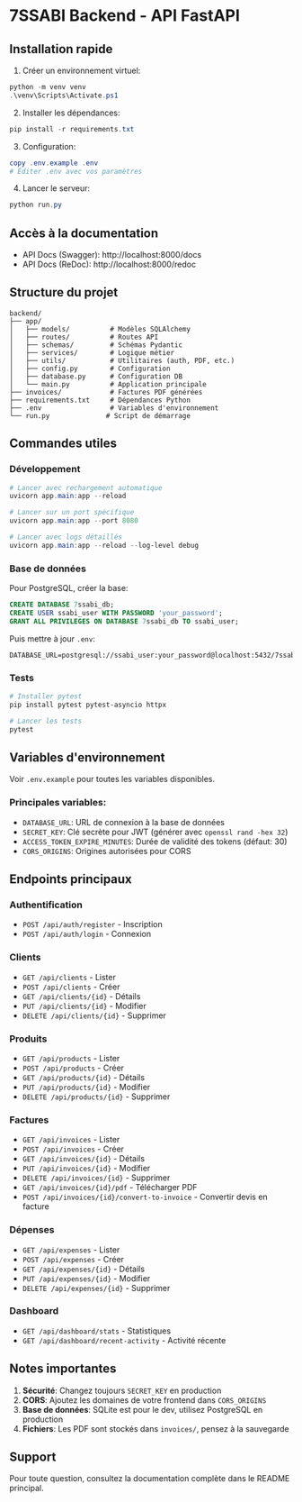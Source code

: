 # 7SSABI Backend - API FastAPI

## Installation rapide

1. Créer un environnement virtuel:
```powershell
python -m venv venv
.\venv\Scripts\Activate.ps1
```

2. Installer les dépendances:
```powershell
pip install -r requirements.txt
```

3. Configuration:
```powershell
copy .env.example .env
# Éditer .env avec vos paramètres
```

4. Lancer le serveur:
```powershell
python run.py
```

## Accès à la documentation

- API Docs (Swagger): http://localhost:8000/docs
- API Docs (ReDoc): http://localhost:8000/redoc

## Structure du projet

```
backend/
├── app/
│   ├── models/          # Modèles SQLAlchemy
│   ├── routes/          # Routes API
│   ├── schemas/         # Schémas Pydantic
│   ├── services/        # Logique métier
│   ├── utils/           # Utilitaires (auth, PDF, etc.)
│   ├── config.py        # Configuration
│   ├── database.py      # Configuration DB
│   └── main.py          # Application principale
├── invoices/            # Factures PDF générées
├── requirements.txt     # Dépendances Python
├── .env                 # Variables d'environnement
└── run.py              # Script de démarrage
```

## Commandes utiles

### Développement
```powershell
# Lancer avec rechargement automatique
uvicorn app.main:app --reload

# Lancer sur un port spécifique
uvicorn app.main:app --port 8080

# Lancer avec logs détaillés
uvicorn app.main:app --reload --log-level debug
```

### Base de données

Pour PostgreSQL, créer la base:
```sql
CREATE DATABASE 7ssabi_db;
CREATE USER ssabi_user WITH PASSWORD 'your_password';
GRANT ALL PRIVILEGES ON DATABASE 7ssabi_db TO ssabi_user;
```

Puis mettre à jour `.env`:
```
DATABASE_URL=postgresql://ssabi_user:your_password@localhost:5432/7ssabi_db
```

### Tests

```powershell
# Installer pytest
pip install pytest pytest-asyncio httpx

# Lancer les tests
pytest
```

## Variables d'environnement

Voir `.env.example` pour toutes les variables disponibles.

### Principales variables:

- `DATABASE_URL`: URL de connexion à la base de données
- `SECRET_KEY`: Clé secrète pour JWT (générer avec `openssl rand -hex 32`)
- `ACCESS_TOKEN_EXPIRE_MINUTES`: Durée de validité des tokens (défaut: 30)
- `CORS_ORIGINS`: Origines autorisées pour CORS

## Endpoints principaux

### Authentification
- `POST /api/auth/register` - Inscription
- `POST /api/auth/login` - Connexion

### Clients
- `GET /api/clients` - Lister
- `POST /api/clients` - Créer
- `GET /api/clients/{id}` - Détails
- `PUT /api/clients/{id}` - Modifier
- `DELETE /api/clients/{id}` - Supprimer

### Produits
- `GET /api/products` - Lister
- `POST /api/products` - Créer
- `GET /api/products/{id}` - Détails
- `PUT /api/products/{id}` - Modifier
- `DELETE /api/products/{id}` - Supprimer

### Factures
- `GET /api/invoices` - Lister
- `POST /api/invoices` - Créer
- `GET /api/invoices/{id}` - Détails
- `PUT /api/invoices/{id}` - Modifier
- `DELETE /api/invoices/{id}` - Supprimer
- `GET /api/invoices/{id}/pdf` - Télécharger PDF
- `POST /api/invoices/{id}/convert-to-invoice` - Convertir devis en facture

### Dépenses
- `GET /api/expenses` - Lister
- `POST /api/expenses` - Créer
- `GET /api/expenses/{id}` - Détails
- `PUT /api/expenses/{id}` - Modifier
- `DELETE /api/expenses/{id}` - Supprimer

### Dashboard
- `GET /api/dashboard/stats` - Statistiques
- `GET /api/dashboard/recent-activity` - Activité récente

## Notes importantes

1. **Sécurité**: Changez toujours `SECRET_KEY` en production
2. **CORS**: Ajoutez les domaines de votre frontend dans `CORS_ORIGINS`
3. **Base de données**: SQLite est pour le dev, utilisez PostgreSQL en production
4. **Fichiers**: Les PDF sont stockés dans `invoices/`, pensez à la sauvegarde

## Support

Pour toute question, consultez la documentation complète dans le README principal.
